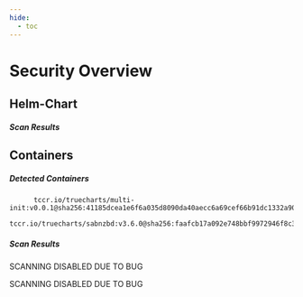 ```yaml
---
hide:
  - toc
---
```


# Security Overview

<link href="https://truecharts.org/_static/trivy.css" type="text/css" rel="stylesheet" />

## Helm-Chart

##### Scan Results


## Containers

##### Detected Containers

          tccr.io/truecharts/multi-init:v0.0.1@sha256:41185dcea1e6f6a035d8090da40aecc6a69cef66b91dc1332a90c9d22861d367
          tccr.io/truecharts/sabnzbd:v3.6.0@sha256:faafcb17a092e748bbf9972946f8c35cb18f24f0593d42b25ee62785e844869d

##### Scan Results

SCANNING DISABLED DUE TO BUG

SCANNING DISABLED DUE TO BUG
